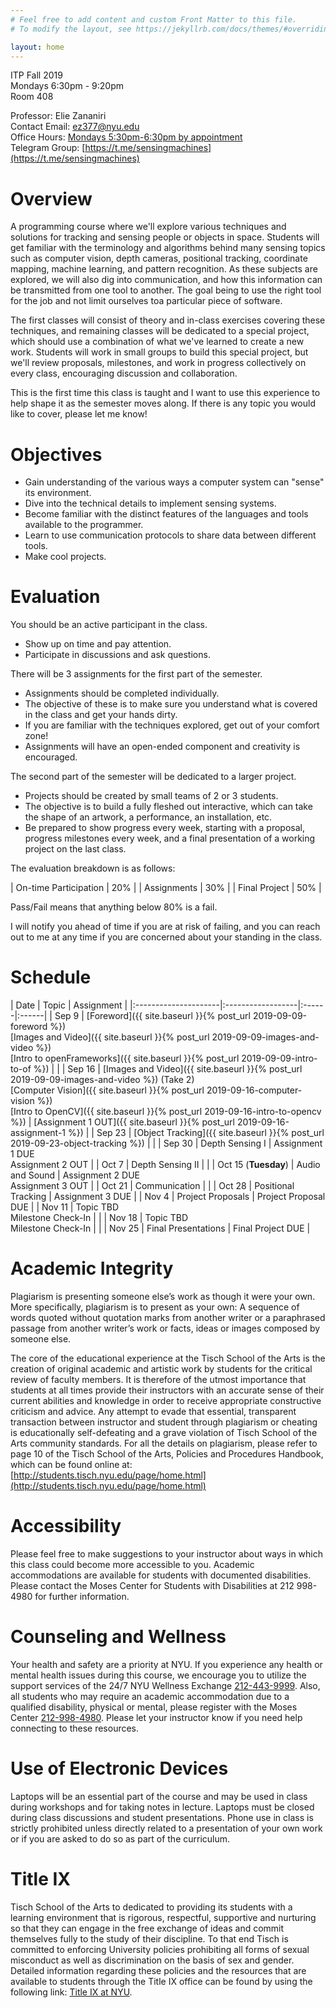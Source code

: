 ```yaml
---
# Feel free to add content and custom Front Matter to this file.
# To modify the layout, see https://jekyllrb.com/docs/themes/#overriding-theme-defaults

layout: home
---
```


ITP Fall 2019<br/>
Mondays 6:30pm - 9:20pm<br/>
Room 408

Professor: Elie Zananiri<br/>
Contact Email: [ez377@nyu.edu](mailto:ez377@nyu.edu)<br/>
Office Hours: [Mondays 5:30pm-6:30pm by appointment](https://calendar.google.com/calendar/selfsched?sstoken=UUFtdUlOM1BOTFpsfGRlZmF1bHR8OTA2NTRjNjM2OTA5YjU0MTRhMjdjYjczYzc0ZTAwMTM)<br/>
Telegram Group: [https://t.me/sensingmachines](https://t.me/sensingmachines)

# Overview

A programming course where we'll explore various techniques and solutions for tracking and sensing people or objects in space. Students will get familiar with the terminology and algorithms behind many sensing topics such as computer vision, depth cameras, positional tracking, coordinate mapping, machine learning, and pattern recognition.  As these subjects are explored, we will also dig into communication, and how this information can be transmitted from one tool to another. The goal being to use the right tool for the job and not limit ourselves toa particular piece of software.

The first classes will consist of theory and in-class exercises covering these techniques, and remaining classes will be dedicated to a special project, which should use a combination of what we've learned to create a new work. Students will work in small groups to build this special project, but we'll review proposals, milestones, and work in progress collectively on every class, encouraging discussion and collaboration.

This is the first time this class is taught and I want to use this experience to help shape it as the semester moves along. If there is any topic you would like to cover, please let me know!

# Objectives

* Gain understanding of the various ways a computer system can "sense" its environment.
* Dive into the technical details to implement sensing systems.
* Become familiar with the distinct features of the languages and tools available to the programmer.
* Learn to use communication protocols to share data between different tools.
* Make cool projects.

# Evaluation

You should be an active participant in the class.
* Show up on time and pay attention.
* Participate in discussions and ask questions.

There will be 3 assignments for the first part of the semester.
* Assignments should be completed individually.
* The objective of these is to make sure you understand what is covered in the class and get your hands dirty.
* If you are familiar with the techniques explored, get out of your comfort zone!
* Assignments will have an open-ended component and creativity is encouraged.

The second part of the semester will be dedicated to a larger project.
* Projects should be created by small teams of 2 or 3 students.
* The objective is to build a fully fleshed out interactive, which can take the shape of an artwork, a performance, an installation, etc. 
* Be prepared to show progress every week, starting with a proposal, progress milestones every week, and a final presentation of a working project on the last class.

The evaluation breakdown is as follows:

| On-time Participation | 20% |
| Assignments | 30% |
| Final Project | 50% |

Pass/Fail means that anything below 80% is a fail. 

I will notify you ahead of time if you are at risk of failing, and you can reach out to me at any time if you are concerned about your standing in the class.

# Schedule

| Date                 | Topic          | Assignment |
|:---------------------|:------------------|:------|:------|
| Sep 9                | [Foreword]({{ site.baseurl }}{% post_url 2019-09-09-foreword %})<br/>[Images and Video]({{ site.baseurl }}{% post_url 2019-09-09-images-and-video %})<br/>[Intro to openFrameworks]({{ site.baseurl }}{% post_url 2019-09-09-intro-to-of %}) | |
| Sep 16               | [Images and Video]({{ site.baseurl }}{% post_url 2019-09-09-images-and-video %}) (Take 2)<br/>[Computer Vision]({{ site.baseurl }}{% post_url 2019-09-16-computer-vision %})<br/>[Intro to OpenCV]({{ site.baseurl }}{% post_url 2019-09-16-intro-to-opencv %}) | [Assignment 1 OUT]({{ site.baseurl }}{% post_url 2019-09-16-assignment-1 %}) |
| Sep 23               | [Object Tracking]({{ site.baseurl }}{% post_url 2019-09-23-object-tracking %}) | |
| Sep 30               | Depth Sensing I | Assignment 1 DUE<br/>Assignment 2 OUT |
| Oct 7                | Depth Sensing II | |
| Oct 15 (**Tuesday**) | Audio and Sound | Assignment 2 DUE<br/>Assignment 3 OUT |
| Oct 21               | Communication | |
| Oct 28               | Positional Tracking | Assignment 3 DUE |
| Nov 4                | Project Proposals | Project Proposal DUE |
| Nov 11               | Topic TBD<br/>Milestone Check-In | |
| Nov 18               | Topic TBD<br/>Milestone Check-In | |
| Nov 25               | Final Presentations | Final Project DUE |

# Academic Integrity

Plagiarism is presenting someone else’s work as though it were your own. More specifically, plagiarism is to present as your own: A sequence of words quoted without quotation marks from another writer or a paraphrased passage from another writer’s work or facts, ideas or images composed by someone else.

The core of the educational experience at the Tisch School of the Arts is the creation of original academic and artistic work by students for the critical review of faculty members.  It is therefore of the utmost importance that students at all times provide their instructors with an accurate sense of their current abilities and knowledge in order to receive appropriate constructive criticism and advice.  Any attempt to evade that essential, transparent transaction between instructor and student through plagiarism or cheating is educationally self-defeating and a grave violation of Tisch School of the Arts community standards.  For all the details on plagiarism, please refer to page 10 of the Tisch School of the Arts, Policies and Procedures Handbook, which can be found online at: [http://students.tisch.nyu.edu/page/home.html](http://students.tisch.nyu.edu/page/home.html)

# Accessibility

Please feel free to make suggestions to your instructor about ways in which this class could become more accessible to you.  Academic accommodations are available for students with documented disabilities. Please contact the Moses Center for Students with Disabilities at 212 998-4980 for further information.

# Counseling and Wellness

Your health and safety are a priority at NYU. If you experience any health or mental health issues during this course, we encourage you to utilize the support services of the 24/7 NYU Wellness Exchange [212-443-9999](tel:212-443-9999). Also, all students who may require an academic accommodation due to a qualified disability, physical or mental, please register with the Moses Center [212-998-4980](tel:212-998-4980). Please let your instructor know if you need help connecting to these resources.

# Use of Electronic Devices

Laptops will be an essential part of the course and may be used in class during workshops and for taking notes in lecture. Laptops must be closed during class discussions and student presentations.  Phone use in class is strictly prohibited unless directly related to a presentation of your own work or if you are asked to do so as part of the curriculum.

# Title IX

Tisch School of the Arts to dedicated to providing its students with a learning environment that is rigorous, respectful, supportive and nurturing so that they can engage in the free exchange of ideas and commit themselves fully to the study of their discipline. To that end Tisch is committed to enforcing University policies prohibiting all forms of sexual misconduct as well as discrimination on the basis of sex and gender.  Detailed information regarding these policies and the resources that are available to students through the Title IX office can be found by using the following link: [Title IX at NYU](https://www.nyu.edu/about/policies-guidelines-compliance/equal-opportunity/title9.html).

